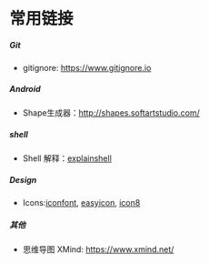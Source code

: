 # 常用链接

##### Git

* gitignore: https://www.gitignore.io

##### Android

* Shape生成器：http://shapes.softartstudio.com/

##### shell

* Shell 解释：[explainshell](https://explainshell.com/)

##### Design

* Icons:[iconfont](https://www.iconfont.cn), [easyicon](http://easyicon.net/), [icon8](https://icons8.com/)

##### 其他

* 思维导图 XMind: https://www.xmind.net/

